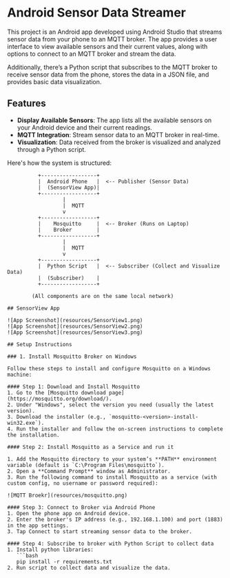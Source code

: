 # Android Sensor Data Streamer

This project is an Android app developed using Android Studio that streams sensor data from your phone to an MQTT broker. The app provides a user interface to view available sensors and their current values, along with options to connect to an MQTT broker and stream the data.

Additionally, there’s a Python script that subscribes to the MQTT broker to receive sensor data from the phone, stores the data in a JSON file, and provides basic data visualization.

## Features
- **Display Available Sensors**: The app lists all the available sensors on your Android device and their current readings.
- **MQTT Integration**: Stream sensor data to an MQTT broker in real-time.
- **Visualization**: Data received from the broker is visualized and analyzed through a Python script.

Here's how the system is structured:

```plaintext
          +------------------+
          |  Android Phone   |  <-- Publisher (Sensor Data)
          |  (SensorView App)| 
          +------------------+
                  |
                  |  MQTT
                  v
          +------------------+
          |    Mosquitto     |  <-- Broker (Runs on Laptop)
          |    Broker        |
          +------------------+
                  |
                  |  MQTT
                  v
          +------------------+
          |  Python Script   |  <-- Subscriber (Collect and Visualize Data)
          |  (Subscriber)    |
          +------------------+

        (All components are on the same local network)

## SensorView App 

![App Screenshot](resources/SensorView1.png)
![App Screenshot](resources/SensorView2.png)
![App Screenshot](resources/SensorView3.png)

## Setup Instructions

### 1. Install Mosquitto Broker on Windows

Follow these steps to install and configure Mosquitto on a Windows machine:

#### Step 1: Download and Install Mosquitto
1. Go to the [Mosquitto download page](https://mosquitto.org/download/).
2. Under "Windows", select the version you need (usually the latest version).
3. Download the installer (e.g., `mosquitto-<version>-install-win32.exe`).
4. Run the installer and follow the on-screen instructions to complete the installation.

#### Step 2: Install Mosquitto as a Service and run it

1. Add the Mosquitto directory to your system’s **PATH** environment variable (default is `C:\Program Files\mosquitto`).
2. Open a **Command Prompt** window as Administrator.
3. Run the following command to install Mosquitto as a service (with custom config, no username or password required):

![MQTT Broekr](resources/mosquitto.png)

#### Step 3: Connect to Broker via Android Phone
1. Open the phone app on Android device.
2. Enter the broker's IP address (e.g., 192.168.1.100) and port (1883) in the app settings.
3. Tap Connect to start streaming sensor data to the broker.

#### Step 4: Subscribe to broker with Python Script to collect data
1. Install python libraries: 
   ```bash
   pip install -r requirements.txt
2. Run script to collect data and visualize the data.

